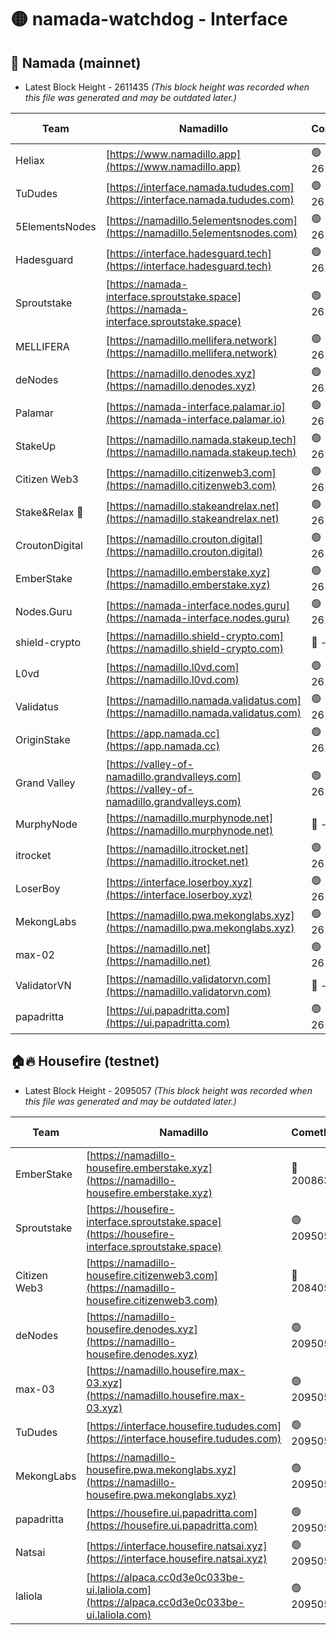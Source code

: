 # 🟡 namada-watchdog - Interface

## 🚀 Namada (mainnet)
- Latest Block Height - 2611435 *(This block height was recorded when this file was generated and may be outdated later.)*

| Team | Namadillo | CometBFT | Indexer | MASP Indexer |
|-|-|-|-|-|
| Heliax | [https://www.namadillo.app](https://www.namadillo.app) | 🟢 2611411 | 🟢 2611411 | 🟢 2611411 |
| TuDudes | [https://interface.namada.tududes.com](https://interface.namada.tududes.com) | 🟢 2611412 | 🟢 2611411 | 🟢 2611411 |
| 5ElementsNodes | [https://namadillo.5elementsnodes.com](https://namadillo.5elementsnodes.com) | 🟢 2611412 | 🟢 2611412 | 🟢 2611412 |
| Hadesguard | [https://interface.hadesguard.tech](https://interface.hadesguard.tech) | 🟢 2611413 | 🟢 2611412 | 🟢 2611412 |
| Sproutstake | [https://namada-interface.sproutstake.space](https://namada-interface.sproutstake.space) | 🟢 2611413 | 🟢 2611413 | 🟢 2611413 |
| MELLIFERA | [https://namadillo.mellifera.network](https://namadillo.mellifera.network) | 🟢 2611414 | 🟢 2611414 | 🟢 2611414 |
| deNodes | [https://namadillo.denodes.xyz](https://namadillo.denodes.xyz) | 🟢 2611415 | 🟢 2611415 | 🟢 2611414 |
| Palamar | [https://namada-interface.palamar.io](https://namada-interface.palamar.io) | 🟢 2611416 | 🟢 2611415 | 🟢 2611415 |
| StakeUp | [https://namadillo.namada.stakeup.tech](https://namadillo.namada.stakeup.tech) | 🟢 2611416 | 🟢 2611416 | 🟢 2611416 |
| Citizen Web3 | [https://namadillo.citizenweb3.com](https://namadillo.citizenweb3.com) | 🟢 2611417 | 🟢 2611416 | 🟢 2611416 |
| Stake&Relax 🦥 | [https://namadillo.stakeandrelax.net](https://namadillo.stakeandrelax.net) | 🟢 2611418 | 🟢 2611418 | 🟢 2611417 |
| CroutonDigital | [https://namadillo.crouton.digital](https://namadillo.crouton.digital) | 🟢 2611418 | 🟢 2611418 | 🟢 2611418 |
| EmberStake | [https://namadillo.emberstake.xyz](https://namadillo.emberstake.xyz) | 🟢 2611419 | 🟢 2611419 | 🟢 2611419 |
| Nodes.Guru | [https://namada-interface.nodes.guru](https://namada-interface.nodes.guru) | 🟢 2611419 | 🟢 2611419 | 🟢 2611419 |
| shield-crypto | [https://namadillo.shield-crypto.com](https://namadillo.shield-crypto.com) | 🔴 - | 🔴 - | 🔴 - |
| L0vd | [https://namadillo.l0vd.com](https://namadillo.l0vd.com) | 🟢 2611425 | 🟢 2611425 | 🟢 2611426 |
| Validatus | [https://namadillo.namada.validatus.com](https://namadillo.namada.validatus.com) | 🟢 2611426 | 🟢 2611426 | 🟢 2611426 |
| OriginStake | [https://app.namada.cc](https://app.namada.cc) | 🟢 2611427 | 🟢 2611420 | 🟢 2611420 |
| Grand Valley | [https://valley-of-namadillo.grandvalleys.com](https://valley-of-namadillo.grandvalleys.com) | 🟢 2611427 | 🟢 2611427 | 🟢 2611427 |
| MurphyNode | [https://namadillo.murphynode.net](https://namadillo.murphynode.net) | 🔴 - | 🔴 - | 🔴 - |
| itrocket | [https://namadillo.itrocket.net](https://namadillo.itrocket.net) | 🟢 2611430 | 🟢 2611430 | 🟢 2611430 |
| LoserBoy | [https://interface.loserboy.xyz](https://interface.loserboy.xyz) | 🟢 2611431 | 🟢 2611430 | 🟢 2611431 |
| MekongLabs | [https://namadillo.pwa.mekonglabs.xyz](https://namadillo.pwa.mekonglabs.xyz) | 🟢 2611431 | 🟢 2611431 | 🟢 2611431 |
| max-02 | [https://namadillo.net](https://namadillo.net) | 🟢 2611432 | 🟢 2611432 | 🟢 2611432 |
| ValidatorVN | [https://namadillo.validatorvn.com](https://namadillo.validatorvn.com) | 🔴 - | 🔴 - | 🔴 - |
| papadritta | [https://ui.papadritta.com](https://ui.papadritta.com) | 🟢 2611435 | 🟢 2611435 | 🟢 2611434 |

## 🏠🔥 Housefire (testnet)
- Latest Block Height - 2095057 *(This block height was recorded when this file was generated and may be outdated later.)*

| Team | Namadillo | CometBFT | Indexer | MASP Indexer |
|-|-|-|-|-|
| EmberStake | [https://namadillo-housefire.emberstake.xyz](https://namadillo-housefire.emberstake.xyz) | 🔴 2008636 | 🔴 - | 🔴 - |
| Sproutstake | [https://housefire-interface.sproutstake.space](https://housefire-interface.sproutstake.space) | 🟢 2095051 | 🟢 2095051 | 🟢 2095051 |
| Citizen Web3 | [https://namadillo-housefire.citizenweb3.com](https://namadillo-housefire.citizenweb3.com) | 🔴 2084058 | 🟢 2095052 | 🟢 2095052 |
| deNodes | [https://namadillo-housefire.denodes.xyz](https://namadillo-housefire.denodes.xyz) | 🟢 2095053 | 🟢 2095053 | 🟢 2095053 |
| max-03 | [https://namadillo.housefire.max-03.xyz](https://namadillo.housefire.max-03.xyz) | 🟢 2095054 | 🟢 2095054 | 🟢 2095054 |
| TuDudes | [https://interface.housefire.tududes.com](https://interface.housefire.tududes.com) | 🟢 2095055 | 🟢 2095055 | 🟢 2095055 |
| MekongLabs | [https://namadillo-housefire.pwa.mekonglabs.xyz](https://namadillo-housefire.pwa.mekonglabs.xyz) | 🟢 2095056 | 🟢 2095056 | 🟢 2095056 |
| papadritta | [https://housefire.ui.papadritta.com](https://housefire.ui.papadritta.com) | 🟢 2095056 | 🟢 2095056 | 🟢 2095056 |
| Natsai | [https://interface.housefire.natsai.xyz](https://interface.housefire.natsai.xyz) | 🟢 2095057 | 🟢 2095057 | 🟢 2095056 |
| laliola | [https://alpaca.cc0d3e0c033be-ui.laliola.com](https://alpaca.cc0d3e0c033be-ui.laliola.com) | 🟢 2095057 | 🟢 2095057 | 🟢 2095057 |

